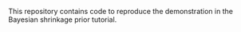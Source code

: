 This repository contains code to reproduce the demonstration in the Bayesian shrinkage prior tutorial.


